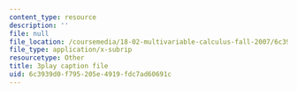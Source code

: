```yaml
---
content_type: resource
description: ''
file: null
file_location: /coursemedia/18-02-multivariable-calculus-fall-2007/6c3939d0f795205e4919fdc7ad60691c_tzoYhe3H5dM.srt
file_type: application/x-subrip
resourcetype: Other
title: 3play caption file
uid: 6c3939d0-f795-205e-4919-fdc7ad60691c
---
```

